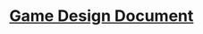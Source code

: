 # [Game Design Document](https://github.com/Koolkev246/gsmst-LetsSurf/blob/master/Game%20Design%20Document.pdf)

